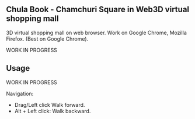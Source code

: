 Chula Book - Chamchuri Square in Web3D virtual shopping mall
-----

3D virtual shopping mall on web browser.
Work on Google Chrome, Mozilla Firefox. (Best on Google Chrome).

WORK IN PROGRESS

Usage
-----

WORK IN PROGRESS

Navigation: 
- Drag/Left click Walk forward.
- Alt + Left click: Walk backward.